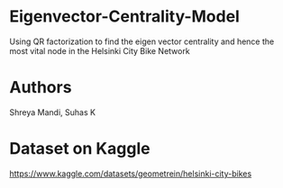 # Eigenvector-Centrality-Model
Using QR factorization to find the eigen vector centrality and hence the most vital node in the Helsinki City Bike Network

# Authors
Shreya Mandi,
Suhas K

# Dataset on Kaggle
<https://www.kaggle.com/datasets/geometrein/helsinki-city-bikes>
